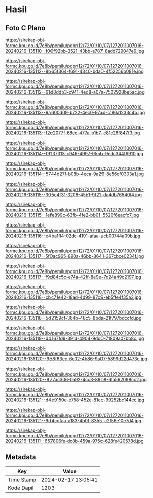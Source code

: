 # Hasil

## Foto C Plano

https://sirekap-obj-formc.kpu.go.id/7e8b/pemilu/pdpr/12/72/01/10/07/1272011007016-20240216-135110--f00f92bb-3521-43bb-a787-8add729047e9.jpg

https://sirekap-obj-formc.kpu.go.id/7e8b/pemilu/pdpr/12/72/01/10/07/1272011007016-20240216-135112--8b65f364-f691-4340-bda0-4f52256b081e.jpg

https://sirekap-obj-formc.kpu.go.id/7e8b/pemilu/pdpr/12/72/01/10/07/1272011007016-20240216-135112--61d8ddb3-c941-4ed8-a07a-7502928be5ac.jpg

https://sirekap-obj-formc.kpu.go.id/7e8b/pemilu/pdpr/12/72/01/10/07/1272011007016-20240216-135113--9a600d09-b722-4ec0-97ad-c186a1233c4b.jpg

https://sirekap-obj-formc.kpu.go.id/7e8b/pemilu/pdpr/12/72/01/10/07/1272011007016-20240216-135113--f2c2077f-68ee-477a-b1b7-c81c26f847f3.jpg

https://sirekap-obj-formc.kpu.go.id/7e8b/pemilu/pdpr/12/72/01/10/07/1272011007016-20240216-135114--f9137313-c946-4997-955b-9edc344f6910.jpg

https://sirekap-obj-formc.kpu.go.id/7e8b/pemilu/pdpr/12/72/01/10/07/1272011007016-20240216-135114--5744d27f-b08b-4eca-9a29-8e56cf0303a1.jpg

https://sirekap-obj-formc.kpu.go.id/7e8b/pemilu/pdpr/12/72/01/10/07/1272011007016-20240216-135115--305c4f31-3208-45b1-9f21-da4db76540f4.jpg

https://sirekap-obj-formc.kpu.go.id/7e8b/pemilu/pdpr/12/72/01/10/07/1272011007016-20240216-135115--1efe899c-63fb-4fe2-bb01-5520f6eacfc7.jpg

https://sirekap-obj-formc.kpu.go.id/7e8b/pemilu/pdpr/12/72/01/10/07/1272011007016-20240216-135116--e4ba1ff4-02dc-4191-afaa-acb00744a09b.jpg

https://sirekap-obj-formc.kpu.go.id/7e8b/pemilu/pdpr/12/72/01/10/07/1272011007016-20240216-135117--5f0ac965-890a-46bb-8641-367cbce0234f.jpg

https://sirekap-obj-formc.kpu.go.id/7e8b/pemilu/pdpr/12/72/01/10/07/1272011007016-20240216-135117--f9d84c5c-e74a-42ff-8e9e-7d24a49c2197.jpg

https://sirekap-obj-formc.kpu.go.id/7e8b/pemilu/pdpr/12/72/01/10/07/1272011007016-20240216-135118--cbc71e42-18ad-4d99-87c9-eb5ffe4f35a3.jpg

https://sirekap-obj-formc.kpu.go.id/7e8b/pemilu/pdpr/12/72/01/10/07/1272011007016-20240216-135118--5d2159cf-364b-48c5-8bda-21f797bdccfd.jpg

https://sirekap-obj-formc.kpu.go.id/7e8b/pemilu/pdpr/12/72/01/10/07/1272011007016-20240216-135119--d4167fd9-391d-4904-9dd0-71809a07bb8c.jpg

https://sirekap-obj-formc.kpu.go.id/7e8b/pemilu/pdpr/12/72/01/10/07/1272011007016-20240216-135120--958f63ec-6c02-4b86-9a07-5899d22d473e.jpg

https://sirekap-obj-formc.kpu.go.id/7e8b/pemilu/pdpr/12/72/01/10/07/1272011007016-20240216-135120--927ac306-0a92-4cc3-89b8-6fa562098cc2.jpg

https://sirekap-obj-formc.kpu.go.id/7e8b/pemilu/pdpr/12/72/01/10/07/1272011007016-20240216-135121--d4e9150e-e758-452e-81ec-99252bc144ec.jpg

https://sirekap-obj-formc.kpu.go.id/7e8b/pemilu/pdpr/12/72/01/10/07/1272011007016-20240216-135121--9d4cdfaa-a183-4b0f-8355-c2f56e10e7d4.jpg

https://sirekap-obj-formc.kpu.go.id/7e8b/pemilu/pdpr/12/72/01/10/07/1272011007016-20240216-135111--657806fe-dc8b-459a-975c-628fe420578d.jpg


## Metadata

| Key        | Value               |
| ---------- | ------------------- |
| Time Stamp | 2024-02-17 13:05:41 |
| Kode Dapil | 1203                |



